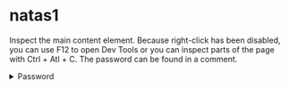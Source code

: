 # natas1

Inspect the main content element. Because right-click has been disabled, you can use F12 to open Dev Tools or you can inspect parts of the page with Ctrl + Atl + C. The password can be found in a comment.

<details>
  <summary>Password</summary>
  ```
  ZluruAthQk7Q2MqmDeTiUij2ZvWy2mBi
  ```
</details>